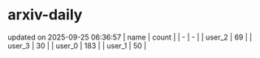 # arxiv-daily
updated on 2025-09-25 06:36:57
| name | count |
| - | - |
| user_2 | 69 |
| user_3 | 30 |
| user_0 | 183 |
| user_1 | 50 |
